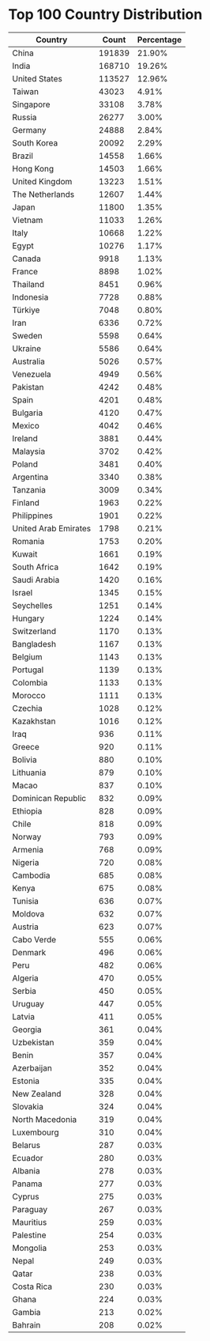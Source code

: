 # Top 100 Country Distribution
| Country | Count | Percentage |
|----|----|----|
| China | 191839 | 21.90% |
| India | 168710 | 19.26% |
| United States | 113527 | 12.96% |
| Taiwan | 43023 | 4.91% |
| Singapore | 33108 | 3.78% |
| Russia | 26277 | 3.00% |
| Germany | 24888 | 2.84% |
| South Korea | 20092 | 2.29% |
| Brazil | 14558 | 1.66% |
| Hong Kong | 14503 | 1.66% |
| United Kingdom | 13223 | 1.51% |
| The Netherlands | 12607 | 1.44% |
| Japan | 11800 | 1.35% |
| Vietnam | 11033 | 1.26% |
| Italy | 10668 | 1.22% |
| Egypt | 10276 | 1.17% |
| Canada | 9918 | 1.13% |
| France | 8898 | 1.02% |
| Thailand | 8451 | 0.96% |
| Indonesia | 7728 | 0.88% |
| Türkiye | 7048 | 0.80% |
| Iran | 6336 | 0.72% |
| Sweden | 5598 | 0.64% |
| Ukraine | 5586 | 0.64% |
| Australia | 5026 | 0.57% |
| Venezuela | 4949 | 0.56% |
| Pakistan | 4242 | 0.48% |
| Spain | 4201 | 0.48% |
| Bulgaria | 4120 | 0.47% |
| Mexico | 4042 | 0.46% |
| Ireland | 3881 | 0.44% |
| Malaysia | 3702 | 0.42% |
| Poland | 3481 | 0.40% |
| Argentina | 3340 | 0.38% |
| Tanzania | 3009 | 0.34% |
| Finland | 1963 | 0.22% |
| Philippines | 1901 | 0.22% |
| United Arab Emirates | 1798 | 0.21% |
| Romania | 1753 | 0.20% |
| Kuwait | 1661 | 0.19% |
| South Africa | 1642 | 0.19% |
| Saudi Arabia | 1420 | 0.16% |
| Israel | 1345 | 0.15% |
| Seychelles | 1251 | 0.14% |
| Hungary | 1224 | 0.14% |
| Switzerland | 1170 | 0.13% |
| Bangladesh | 1167 | 0.13% |
| Belgium | 1143 | 0.13% |
| Portugal | 1139 | 0.13% |
| Colombia | 1133 | 0.13% |
| Morocco | 1111 | 0.13% |
| Czechia | 1028 | 0.12% |
| Kazakhstan | 1016 | 0.12% |
| Iraq | 936 | 0.11% |
| Greece | 920 | 0.11% |
| Bolivia | 880 | 0.10% |
| Lithuania | 879 | 0.10% |
| Macao | 837 | 0.10% |
| Dominican Republic | 832 | 0.09% |
| Ethiopia | 828 | 0.09% |
| Chile | 818 | 0.09% |
| Norway | 793 | 0.09% |
| Armenia | 768 | 0.09% |
| Nigeria | 720 | 0.08% |
| Cambodia | 685 | 0.08% |
| Kenya | 675 | 0.08% |
| Tunisia | 636 | 0.07% |
| Moldova | 632 | 0.07% |
| Austria | 623 | 0.07% |
| Cabo Verde | 555 | 0.06% |
| Denmark | 496 | 0.06% |
| Peru | 482 | 0.06% |
| Algeria | 470 | 0.05% |
| Serbia | 450 | 0.05% |
| Uruguay | 447 | 0.05% |
| Latvia | 411 | 0.05% |
| Georgia | 361 | 0.04% |
| Uzbekistan | 359 | 0.04% |
| Benin | 357 | 0.04% |
| Azerbaijan | 352 | 0.04% |
| Estonia | 335 | 0.04% |
| New Zealand | 328 | 0.04% |
| Slovakia | 324 | 0.04% |
| North Macedonia | 319 | 0.04% |
| Luxembourg | 310 | 0.04% |
| Belarus | 287 | 0.03% |
| Ecuador | 280 | 0.03% |
| Albania | 278 | 0.03% |
| Panama | 277 | 0.03% |
| Cyprus | 275 | 0.03% |
| Paraguay | 267 | 0.03% |
| Mauritius | 259 | 0.03% |
| Palestine | 254 | 0.03% |
| Mongolia | 253 | 0.03% |
| Nepal | 249 | 0.03% |
| Qatar | 238 | 0.03% |
| Costa Rica | 230 | 0.03% |
| Ghana | 224 | 0.03% |
| Gambia | 213 | 0.02% |
| Bahrain | 208 | 0.02% |
